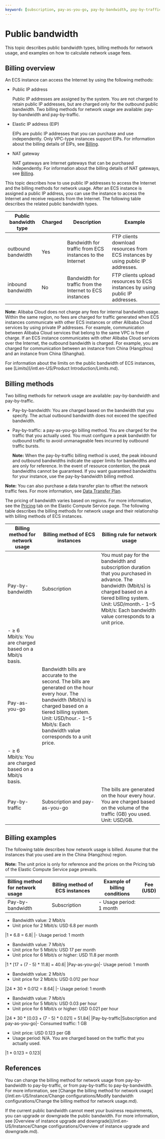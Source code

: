 ```yaml
---
keyword: [subscription, pay-as-you-go, pay-by-bandwidth, pay-by-traffic, public IP address, outbound bandwidth, inbound bandwidth, bandwidth billing]
---
```


# Public bandwidth

This topic describes public bandwidth types, billing methods for network usage, and examples on how to calculate network usage fees.

## Billing overview

An ECS instance can access the Internet by using the following methods:

-   Public IP address

    Public IP addresses are assigned by the system. You are not charged to retain public IP addresses, but are charged only for the outbound public bandwidth. Two billing methods for network usage are available: pay-by-bandwidth and pay-by-traffic.

-   Elastic IP address \(EIP\)

    EIPs are public IP addresses that you can purchase and use independently. Only VPC-type instances support EIPs. For information about the billing details of EIPs, see [Billing](/intl.en-US/Pricing/Billing.md).

-   NAT gateway

    NAT gateways are Internet gateways that can be purchased independently. For information about the billing details of NAT gateways, see [Billing](/intl.en-US/Pricing/Billing.md).


This topic describes how to use public IP addresses to access the Internet and the billing methods for network usage. After an ECS instance is assigned a public IP address, you can use the instance to access the Internet and receive requests from the Internet. The following table describes the related public bandwidth types.

|Public bandwidth type|Charged|Description|Example|
|---------------------|-------|-----------|-------|
|outbound bandwidth|Yes|Bandwidth for traffic from ECS instances to the Internet|FTP clients download resources from ECS instances by using public IP addresses.|
|inbound bandwidth|No|Bandwidth for traffic from the Internet to ECS instances|FTP clients upload resources to ECS instances by using public IP addresses.|

**Note:** Alibaba Cloud does not charge any fees for internal bandwidth usage. Within the same region, no fees are charged for traffic generated when ECS instances communicate with other ECS instances or other Alibaba Cloud services by using private IP addresses. For example, communication between Alibaba Cloud services that belong to the same VPC is free of charge. If an ECS instance communicates with other Alibaba Cloud services over the Internet, the outbound bandwidth is charged. For example, you are charged for communication between an instance from China \(Hangzhou\) and an instance from China \(Shanghai\).

For information about the limits on the public bandwidth of ECS instances, see [Limits](/intl.en-US/Product Introduction/Limits.md).

## Billing methods

Two billing methods for network usage are available: pay-by-bandwidth and pay-by-traffic.

-   Pay-by-bandwidth: You are charged based on the bandwidth that you specify. The actual outbound bandwidth does not exceed the specified bandwidth.
-   Pay-by-traffic: a pay-as-you-go billing method. You are charged for the traffic that you actually used. You must configure a peak bandwidth for outbound traffic to avoid unmanageable fees incurred by outbound traffic bursts.

    **Note:** When the pay-by-traffic billing method is used, the peak inbound and outbound bandwidths indicate the upper limits for bandwidths and are only for reference. In the event of resource contention, the peak bandwidths cannot be guaranteed. If you want guaranteed bandwidths for your instance, use the pay-by-bandwidth billing method.


**Note:** You can also purchase a data transfer plan to offset the network traffic fees. For more information, see [Data Transfer Plan](https://www.alibabacloud.com/help/zh/product/55093.htm).

The pricing of bandwidth varies based on regions. For more information, see the [Pricing](https://www.alibabacloud.com/zh/product/ecs#pricing) tab on the Elastic Compute Service page. The following table describes the billing methods for network usage and their relationship with billing methods of ECS instances.

|Billing method for network usage|Billing method of ECS instances|Billing rule for network usage|
|--------------------------------|-------------------------------|------------------------------|
|Pay-by-bandwidth|Subscription|You must pay for the bandwidth and subscription duration that you purchased in advance. The bandwidth \(Mbit/s\) is charged based on a tiered billing system. Unit: USD/month.-   1‒5 Mbit/s: Each bandwidth value corresponds to a unit price.
-   ≥ 6 Mbit/s: You are charged based on a Mbit/s basis. |
|Pay-as-you-go|Bandwidth bills are accurate to the second. The bills are generated on the hour every hour. The bandwidth \(Mbit/s\) is charged based on a tiered billing system. Unit: USD/hour.-   1‒5 Mbit/s: Each bandwidth value corresponds to a unit price.
-   ≥ 6 Mbit/s: You are charged based on a Mbit/s basis. |
|Pay-by-traffic|Subscription and pay-as-you-go|The bills are generated on the hour every hour. You are charged based on the volume of the traffic \(GB\) you used. Unit: USD/GB.|

## Billing examples

The following table describes how network usage is billed. Assume that the instances that you used are in the China \(Hangzhou\) region.

**Note:** The unit price is only for reference and the prices on the Pricing tab of the Elastic Compute Service page prevails.

|Billing method for network usage|Billing method of ECS instances|Example of billing conditions|Fee \(USD\)|
|:-------------------------------|-------------------------------|-----------------------------|-----------|
|Pay-by-bandwidth|Subscription|-   Usage period: 1 month
-   Bandwidth value: 2 Mbit/s
-   Unit price for 2 Mbit/s: USD 6.8 per month

|1 \* 6.8 = 6.8|
|-   Usage period: 1 month
-   Bandwidth value: 7 Mbit/s
-   Unit price for 5 Mbit/s: USD 17 per month
-   Unit price for 6 Mbit/s or higher: USD 11.8 per month

|1 \* \[17 + \(7 - 5\) \* 11.8\] = 40.6|
|Pay-as-you-go|-   Usage period: 1 month
-   Bandwidth value: 2 Mbit/s
-   Unit price for 2 Mbit/s: USD 0.012 per hour

|24 \* 30 \* 0.012 = 8.64|
|-   Usage period: 1 month
-   Bandwidth value: 7 Mbit/s
-   Unit price for 5 Mbit/s: USD 0.03 per hour
-   Unit price for 6 Mbit/s or higher: USD 0.021 per hour

|24 \* 30 \* \[0.03 + \(7 - 5\) \* 0.021\] = 51.84|
|Pay-by-traffic|Subscription and pay-as-you-go|-   Consumed traffic: 1 GB
-   Unit price: USD 0.123 per GB
-   Usage period: N/A. You are charged based on the traffic that you actually used.

|1 \* 0.123 = 0.123|

## References

You can change the billing method for network usage from pay-by-bandwidth to pay-by-traffic, or from pay-by-traffic to pay-by-bandwidth. For more information, see [Change the billing method for network usage](/intl.en-US/Instance/Change configurations/Modify bandwidth configurations/Change the billing method for network usage.md).

If the current public bandwidth cannot meet your business requirements, you can upgrade or downgrade the public bandwidth. For more information, see [Overview of instance upgrade and downgrade](/intl.en-US/Instance/Change configurations/Overview of instance upgrade and downgrade.md).

